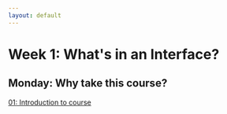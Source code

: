```yaml
---
layout: default
---
```


# Week 1: What's in an Interface?
## Monday: Why take this course?
[01: Introduction to course](/interaction/slides/01intro.html)
